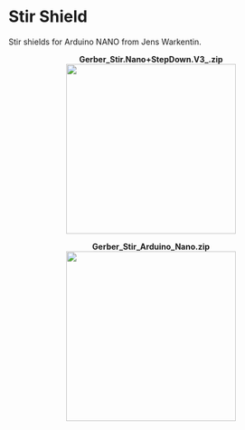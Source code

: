 # Stir Shield

Stir shields for Arduino NANO from Jens Warkentin.

<p align="center">
<B>Gerber_Stir.Nano+StepDown.V3_.zip<B><BR>
<img src="https://github.com/micworg/stir/blob/master/shields/nano/images/topv3.png" width=300>
</p>

<p align="center">
<B>Gerber_Stir_Arduino_Nano.zip<B><BR>
<img src="https://github.com/micworg/stir/blob/master/shields/nano/images/top.png" width=300>
</p>


